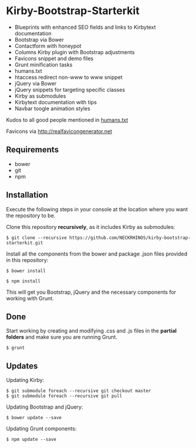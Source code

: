# Kirby-Bootstrap-Starterkit

- Blueprints with enhanced SEO fields and links to Kirbytext documentation
- Bootstrap via Bower
- Contactform with honeypot
- Columns Kirby plugin with Bootstrap adjustments
- Favicons snippet and demo files
- Grunt minification tasks
- humans.txt
- htaccess redirect non-www to www snippet
- jQuery via Bower
- jQuery snippets for targeting specific classes
- Kirby as submodules
- Kirbytext documentation with tips
- Navbar toogle animation styles

Kudos to all good people mentioned in [humans.txt](https://github.com/NECKRHINOS/kirby-bootstrap-starterkit/blob/master/humans.txt)

Favicons via <http://realfavicongenerator.net>

## Requirements

- bower
- git
- npm

## Installation

Execute the following steps in your console at the location where you want the repository to be.

Clone this repository **recursively**, as it includes Kirby as submodules:

    $ git clone --recursive https://github.com/NECKRHINOS/kirby-bootstrap-starterkit.git

Install all the components from the bower and package .json files provided in this repository:

    $ bower install

    $ npm install

This will get you Bootstrap, jQuery and the necessary components for working with Grunt.

## Done

Start working by creating and modifying .css and .js files in the **partial folders** and make sure you are running Grunt.

    $ grunt

## Updates

Updating Kirby:

    $ git submodule foreach --recursive git checkout master
    $ git submodule foreach --recursive git pull

Updating Bootstrap and jQuery:

    $ bower update --save

Updating Grunt components:

    $ npm update --save

